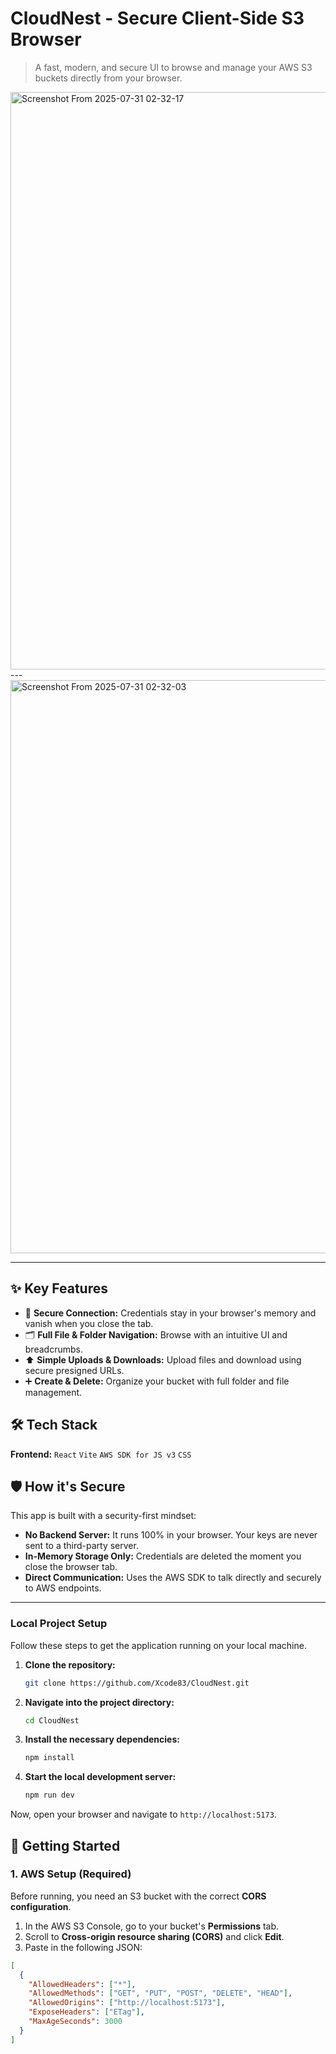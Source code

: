 # CloudNest - Secure Client-Side S3 Browser

> A fast, modern, and secure UI to browse and manage your AWS S3 buckets directly from your browser.

<img width="1920" height="924" alt="Screenshot From 2025-07-31 02-32-17" src="https://github.com/user-attachments/assets/e50f6bd1-8ada-4144-8c9d-d7c4e493908a" />
---

<img width="1920" height="917" alt="Screenshot From 2025-07-31 02-32-03" src="https://github.com/user-attachments/assets/9b3f3205-133b-4808-a00b-36672e338cba" />

---

## ✨ Key Features

*   🔐 **Secure Connection:** Credentials stay in your browser's memory and vanish when you close the tab.
*   🗂️ **Full File & Folder Navigation:** Browse with an intuitive UI and breadcrumbs.
*   ⬆️ **Simple Uploads & Downloads:** Upload files and download using secure presigned URLs.
*   ➕ **Create & Delete:** Organize your bucket with full folder and file management.

## 🛠️ Tech Stack

**Frontend:** `React` `Vite` `AWS SDK for JS v3` `CSS`

## 🛡️ How it's Secure

This app is built with a security-first mindset:
*   **No Backend Server:** It runs 100% in your browser. Your keys are never sent to a third-party server.
*   **In-Memory Storage Only:** Credentials are deleted the moment you close the browser tab.
*   **Direct Communication:** Uses the AWS SDK to talk directly and securely to AWS endpoints.

---

### Local Project Setup

Follow these steps to get the application running on your local machine.

1.  **Clone the repository:**
    ```sh
    git clone https://github.com/Xcode83/CloudNest.git
    ```

2.  **Navigate into the project directory:**
    ```sh
    cd CloudNest
    ```

3.  **Install the necessary dependencies:**
    ```sh
    npm install
    ```

4.  **Start the local development server:**
    ```sh
    npm run dev
    ```

Now, open your browser and navigate to `http://localhost:5173`.
## 🚀 Getting Started

### 1. AWS Setup (Required)

Before running, you need an S3 bucket with the correct **CORS configuration**.

1.  In the AWS S3 Console, go to your bucket's **Permissions** tab.
2.  Scroll to **Cross-origin resource sharing (CORS)** and click **Edit**.
3.  Paste in the following JSON:

```json
[
  {
    "AllowedHeaders": ["*"],
    "AllowedMethods": ["GET", "PUT", "POST", "DELETE", "HEAD"],
    "AllowedOrigins": ["http://localhost:5173"],
    "ExposeHeaders": ["ETag"],
    "MaxAgeSeconds": 3000
  }
]
